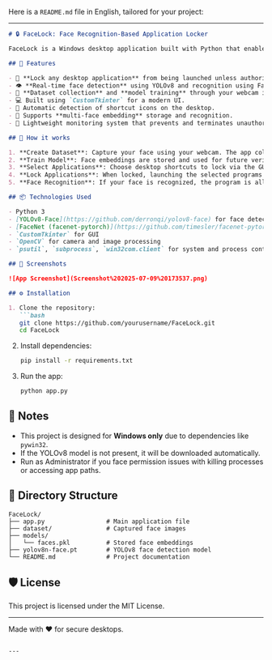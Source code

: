 Here is a `README.md` file in English, tailored for your project:

---

````markdown
# 🔒 FaceLock: Face Recognition-Based Application Locker

FaceLock is a Windows desktop application built with Python that enables users to **lock and unlock selected programs** using **real-time face recognition**. This powerful tool is especially useful for securing sensitive applications from unauthorized access on shared computers.

## 🚀 Features

- 🔐 **Lock any desktop application** from being launched unless authorized via face recognition.
- 👁️ **Real-time face detection** using YOLOv8 and recognition using FaceNet.
- 🎥 **Dataset collection** and **model training** through your webcam in an intuitive GUI.
- 💻 Built using `CustomTkinter` for a modern UI.
- 📂 Automatic detection of shortcut icons on the desktop.
- 👤 Supports **multi-face embedding** storage and recognition.
- 🧠 Lightweight monitoring system that prevents and terminates unauthorized app usage.

## 🧠 How it works

1. **Create Dataset**: Capture your face using your webcam. The app collects 20 images and generates embeddings.
2. **Train Model**: Face embeddings are stored and used for future verification.
3. **Select Applications**: Choose desktop shortcuts to lock via the GUI.
4. **Lock Applications**: When locked, launching the selected programs triggers face authentication.
5. **Face Recognition**: If your face is recognized, the program is allowed to launch. Otherwise, it is forcefully closed.

## 📦 Technologies Used

- Python 3
- [YOLOv8-Face](https://github.com/derronqi/yolov8-face) for face detection
- [FaceNet (facenet-pytorch)](https://github.com/timesler/facenet-pytorch) for face recognition
- `CustomTkinter` for GUI
- `OpenCV` for camera and image processing
- `psutil`, `subprocess`, `win32com.client` for system and process control

## 📸 Screenshots

![App Screenshot](Screenshot%202025-07-09%20173537.png)

## ⚙️ Installation

1. Clone the repository:
   ```bash
   git clone https://github.com/yourusername/FaceLock.git
   cd FaceLock
````

2. Install dependencies:

   ```bash
   pip install -r requirements.txt
   ```

3. Run the app:

   ```bash
   python app.py
   ```

## 📝 Notes

* This project is designed for **Windows only** due to dependencies like `pywin32`.
* If the YOLOv8 model is not present, it will be downloaded automatically.
* Run as Administrator if you face permission issues with killing processes or accessing app paths.

## 📁 Directory Structure

```
FaceLock/
├── app.py                 # Main application file
├── dataset/               # Captured face images
├── models/
│   └── faces.pkl          # Stored face embeddings
├── yolov8n-face.pt        # YOLOv8 face detection model
└── README.md              # Project documentation
```

## 🛡️ License

This project is licensed under the MIT License.

---

Made with ❤️ for secure desktops.

```

---

```
